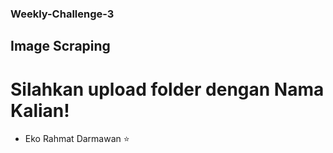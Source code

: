 ### Weekly-Challenge-3
## Image Scraping
# Silahkan upload folder dengan Nama Kalian!

- Eko Rahmat Darmawan ⭐
